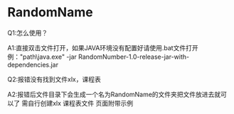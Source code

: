 # RandomName
Q1:怎么使用？

A1:直接双击文件打开，如果JAVA环境没有配置好请使用.bat文件打开
   例："path\java.exe" -jar RandomNumber-1.0-release-jar-with-dependencies.jar
   
Q2:报错没有找到文件xlx，课程表

A2:报错后文件目录下会生成一个名为RandomName的文件夹把文件放进去就可以了 需自行创建xlx 课程表文件 页面附带示例

